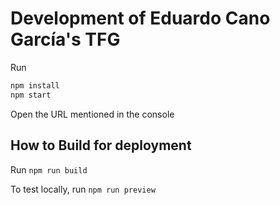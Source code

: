 # Development of Eduardo Cano García's TFG

Run

```bash
npm install
npm start
```

Open the URL mentioned in the console

## How to Build for deployment

Run `npm run build`

To test locally, run `npm run preview`
